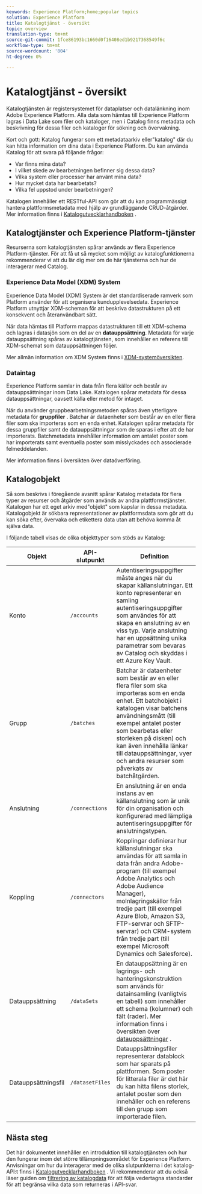 ```yaml
---
keywords: Experience Platform;home;popular topics
solution: Experience Platform
title: Katalogtjänst - översikt
topic: overview
translation-type: tm+mt
source-git-commit: 1fce86193bc1660d0f16408ed1b9217368549f6c
workflow-type: tm+mt
source-wordcount: '804'
ht-degree: 0%

---
```



# Katalogtjänst - översikt

Katalogtjänsten är registersystemet för dataplatser och datalänkning inom Adobe Experience Platform. Alla data som hämtas till Experience Platform lagras i Data Lake som filer och kataloger, men i Catalog finns metadata och beskrivning för dessa filer och kataloger för sökning och övervakning.

Kort och gott: Katalog fungerar som ett metadataarkiv eller&quot;katalog&quot; där du kan hitta information om dina data i Experience Platform. Du kan använda Katalog för att svara på följande frågor:

* Var finns mina data?
* I vilket skede av bearbetningen befinner sig dessa data?
* Vilka system eller processer har använt mina data?
* Hur mycket data har bearbetats?
* Vilka fel uppstod under bearbetningen?

Katalogen innehåller ett RESTful-API som gör att du kan programmässigt hantera plattformsmetadata med hjälp av grundläggande CRUD-åtgärder. Mer information finns i [Katalogutvecklarhandboken](api/getting-started.md) .

## Katalogtjänster och Experience Platform-tjänster

Resurserna som katalogtjänsten spårar används av flera Experience Platform-tjänster. För att få ut så mycket som möjligt av katalogfunktionerna rekommenderar vi att du lär dig mer om de här tjänsterna och hur de interagerar med Catalog.

### Experience Data Model (XDM) System

Experience Data Model (XDM) System är det standardiserade ramverk som Platform använder för att organisera kundupplevelsedata. Experience Platform utnyttjar XDM-scheman för att beskriva datastrukturen på ett konsekvent och återanvändbart sätt.

När data hämtas till Platform mappas datastrukturen till ett XDM-schema och lagras i datasjön som en del av en **datauppsättning**. Metadata för varje datauppsättning spåras av katalogtjänsten, som innehåller en referens till XDM-schemat som datauppsättningen följer.

Mer allmän information om XDM System finns i [XDM-systemöversikten](../xdm/home.md).

### Dataintag

Experience Platform samlar in data från flera källor och består av datauppsättningar inom Data Lake. Katalogen spårar metadata för dessa datauppsättningar, oavsett källa eller metod för intaget.

När du använder gruppbearbetningsmetoden spåras även ytterligare metadata för **gruppfiler** . Batchar är dataenheter som består av en eller flera filer som ska importeras som en enda enhet. Katalogen spårar metadata för dessa gruppfiler samt de datauppsättningar som de sparas i efter att de har importerats. Batchmetadata innehåller information om antalet poster som har importerats samt eventuella poster som misslyckades och associerade felmeddelanden.

Mer information finns i översikten över [](../ingestion/home.md) dataöverföring.

## Katalogobjekt

Så som beskrivs i föregående avsnitt spårar Katalog metadata för flera typer av resurser och åtgärder som används av andra plattformstjänster. Katalogen har ett eget arkiv med&quot;objekt&quot; som kapslar in dessa metadata. Katalogobjekt är sökbara representationer av plattformsdata som gör att du kan söka efter, övervaka och etikettera data utan att behöva komma åt själva data.

I följande tabell visas de olika objekttyper som stöds av Katalog:

| Objekt | API-slutpunkt | Definition |
|---|---|---|
| Konto | `/accounts` | Autentiseringsuppgifter måste anges när du skapar källanslutningar. Ett konto representerar en samling autentiseringsuppgifter som användes för att skapa en anslutning av en viss typ. Varje anslutning har en uppsättning unika parametrar som bevaras av Catalog och skyddas i ett Azure Key Vault. |
| Grupp | `/batches` | Batchar är dataenheter som består av en eller flera filer som ska importeras som en enda enhet. Ett batchobjekt i katalogen visar batchens användningsmått (till exempel antalet poster som bearbetas eller storleken på disken) och kan även innehålla länkar till datauppsättningar, vyer och andra resurser som påverkats av batchåtgärden. |
| Anslutning | `/connections` | En anslutning är en enda instans av en källanslutning som är unik för din organisation och konfigurerad med lämpliga autentiseringsuppgifter för anslutningstypen. |
| Koppling | `/connectors` | Kopplingar definierar hur källanslutningar ska användas för att samla in data från andra Adobe-program (till exempel Adobe Analytics och Adobe Audience Manager), molnlagringskällor från tredje part (till exempel Azure Blob, Amazon S3, FTP-servrar och SFTP-servrar) och CRM-system från tredje part (till exempel Microsoft Dynamics och Salesforce). |
| Datauppsättning | `/dataSets` | En datauppsättning är en lagrings- och hanteringskonstruktion som används för datainsamling (vanligtvis en tabell) som innehåller ett schema (kolumner) och fält (rader). Mer information finns i översikten över [datauppsättningar](./datasets/overview.md) . |
| Datauppsättningsfil | `/datasetFiles` | Datauppsättningsfiler representerar datablock som har sparats på plattformen. Som poster för litterala filer är det här du kan hitta filens storlek, antalet poster som den innehåller och en referens till den grupp som importerade filen. |

## Nästa steg

Det här dokumentet innehåller en introduktion till katalogtjänsten och hur den fungerar inom det större tillämpningsområdet för Experience Platform. Anvisningar om hur du interagerar med de olika slutpunkterna i det katalog-API:t finns i [Katalogutvecklarhandboken](api/getting-started.md) . Vi rekommenderar att du också läser guiden om [filtrering av katalogdata](api/filter-data.md) för att följa vedertagna standarder för att begränsa vilka data som returneras i API-svar.